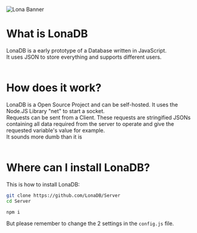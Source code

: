 ![Lona Banner](https://github.com/LonaDB/.github/blob/main/profile/logo_text_lonadb.png?raw=true)
# What is LonaDB
LonaDB is a early prototype of a Database written in JavaScript. <br>
It uses JSON to store everything and supports different users.
<br>
<br>
# How does it work?
LonaDB is a Open Source Project and can be self-hosted. It uses the Node.JS Library "net" to start a socket. <br>
Requests can be sent from a Client. These requests are stringified JSONs containing all data required from the server to operate and give the requested variable's value for example. <br>
It sounds more dumb than it is
<br>
<br>
# Where can I install LonaDB?
This is how to install LonaDB:
```bash
git clone https://github.com/LonaDB/Server
cd Server

npm i
```
But please remember to change the 2 settings in the ``config.js`` file.
